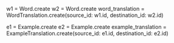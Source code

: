 w1 = Word.create
w2 = Word.create
word_translation = WordTranslation.create(source_id: w1.id, destination_id: w2.id)

e1 = Example.create
e2 = Example.create
example_translation = ExampleTranslation.create(source_id: e1.id, destination_id: e2.id)